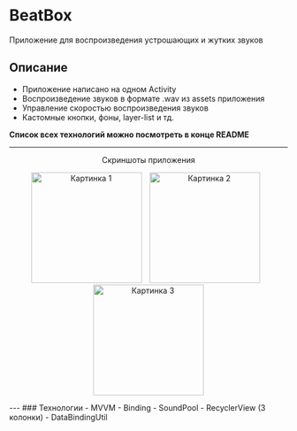 <h1>BeatBox</h1> 
<p>Приложение для воспроизведения устрошающих и жутких звуков</p>

## Описание
- Приложение написано на одном Activity
- Воспроизведение звуков в формате .wav из assets приложения 
- Управление скоростью воспроизведения звуков
- Кастомные кнопки, фоны, layer-list и тд. 

<b>Список всех технологий можно посмотреть в конце README</b>

---
<p align="center">Скриншоты приложения</p>
<p align="center">
  <img src="https://github.com/user-attachments/assets/c798176e-d9e2-48bc-941b-adcf97af5847" alt="Картинка 1" width="200" style="margin-right: 10"/>
  <img src="https://github.com/user-attachments/assets/2f281219-364b-4991-985c-c4361ca59185" alt="Картинка 2" width="200" style="margin-right: 10"/>
  <img src="https://github.com/user-attachments/assets/f98b5bea-9506-4f0d-bcf6-b1de835203a0" alt="Картинка 3" width="200"/>
</p>
---
### Технологии
- MVVM
- Binding
- SoundPool
- RecyclerView (3 колонки)
- DataBindingUtil
